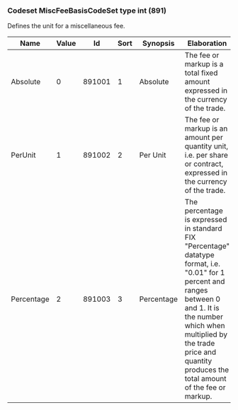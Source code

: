 ### Codeset MiscFeeBasisCodeSet type int (891)

Defines the unit for a miscellaneous fee.

| Name       | Value | Id     | Sort | Synopsis   | Elaboration                                                                                                                               |
|------------|-------|--------|------|------------|-------------------------------------------------------------------------------------------------------------------------------|
| Absolute   | 0     | 891001 | 1    | Absolute   | The fee or markup is a total fixed amount expressed in the currency of the trade.                                                                                                                               |
| PerUnit    | 1     | 891002 | 2    | Per Unit   | The fee or markup is an amount per quantity unit, i.e. per share or contract, expressed in the currency of the trade.                                                                                                                               |
| Percentage | 2     | 891003 | 3    | Percentage | The percentage is expressed in standard FIX "Percentage" datatype format, i.e. "0.01" for 1 percent and ranges between 0 and 1. It is the number which when multiplied by the trade price and quantity produces the total amount of the fee or markup. |

